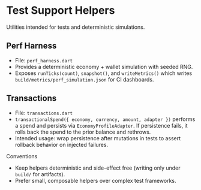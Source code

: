 # Test Support Helpers

Utilities intended for tests and deterministic simulations.

## Perf Harness

-    File: `perf_harness.dart`
-    Provides a deterministic economy + wallet simulation with seeded RNG.
-    Exposes `runTicks(count)`, `snapshot()`, and `writeMetrics()` which writes `build/metrics/perf_simulation.json` for CI dashboards.

## Transactions

-    File: `transactions.dart`
-    `transactionalSpend({ economy, currency, amount, adapter })` performs a spend and persists via `EconomyProfileAdapter`. If persistence fails, it rolls back the spend to the prior balance and rethrows.
-    Intended usage: wrap persistence after mutations in tests to assert rollback behavior on injected failures.

Conventions

-    Keep helpers deterministic and side-effect free (writing only under `build/` for artifacts).
-    Prefer small, composable helpers over complex test frameworks.
